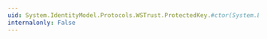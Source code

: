 ```yaml
---
uid: System.IdentityModel.Protocols.WSTrust.ProtectedKey.#ctor(System.Byte[],System.IdentityModel.Tokens.EncryptingCredentials)
internalonly: False
---
```

